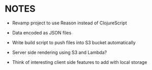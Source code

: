 # NOTES

* Revamp project to use Reason instead of ClojureScript

* Data encoded as JSON files

* Write build script to push files into S3 bucket automatically

* Server side rendering using S3 and Lambda?

* Think of interesting client side features to add with local storage

